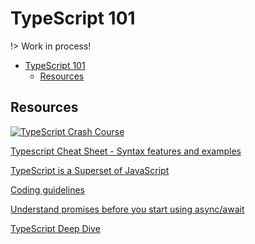 # TypeScript 101

!> Work in process!

- [TypeScript 101](#typescript-101)
  - [Resources](#resources)

## Resources

[![TypeScript Crash Course](http://img.youtube.com/vi/rAy_3SIqT-E/0.jpg)](https://www.youtube.com/watch?v=rAy_3SIqT-E "TypeScript Crash Course")

[Typescript Cheat Sheet - Syntax features and examples](https://gist.github.com/prograhammer/316b019f8f9aa1504f5fafde5a689c48)

[TypeScript is a Superset of JavaScript](https://toddmotto.com/typescript-introduction)

[Coding guidelines](https://github.com/Microsoft/TypeScript/wiki/Coding-guidelines)

[Understand promises before you start using async/await](https://bluepnume.medium.com/learn-about-promises-before-you-start-using-async-await-eb148164a9c8)

[TypeScript Deep Dive](https://basarat.gitbook.io/typescript/)